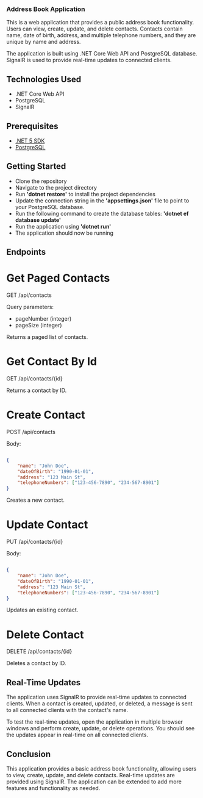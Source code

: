 ### Address Book Application
This is a web application that provides a public address book functionality. Users can view, create, update, and delete contacts. Contacts contain name, date of birth, address, and multiple telephone numbers, and they are unique by name and address.

The application is built using .NET Core Web API and PostgreSQL database. SignalR is used to provide real-time updates to connected clients.

## Technologies Used
- .NET Core Web API
- PostgreSQL
- SignalR
## Prerequisites
- [.NET 5 SDK](https://dotnet.microsoft.com/en-us/download/dotnet/5.0)
- [PostgreSQL](https://www.postgresql.org/download/)
## Getting Started
- Clone the repository
- Navigate to the project directory
- Run **'dotnet restore'** to install the project dependencies
- Update the connection string in the **'appsettings.json'** file to point to your PostgreSQL database.
- Run the following command to create the database tables: **'dotnet ef database update'**
- Run the application using **'dotnet run'**
- The application should now be running

## Endpoints
# Get Paged Contacts
GET /api/contacts

Query parameters:

- pageNumber (integer)
- pageSize (integer)

Returns a paged list of contacts.

# Get Contact By Id
GET /api/contacts/{id}

Returns a contact by ID.

# Create Contact
POST /api/contacts

Body:
```json

{
    "name": "John Doe",
    "dateOfBirth": "1990-01-01",
    "address": "123 Main St",
    "telephoneNumbers": ["123-456-7890", "234-567-8901"]
}

```
Creates a new contact.


# Update Contact
PUT /api/contacts/{id}

Body:
```json

{
    "name": "John Doe",
    "dateOfBirth": "1990-01-01",
    "address": "123 Main St",
    "telephoneNumbers": ["123-456-7890", "234-567-8901"]
}

```
Updates an existing contact.

# Delete Contact
DELETE /api/contacts/{id}

Deletes a contact by ID.

## Real-Time Updates
The application uses SignalR to provide real-time updates to connected clients. When a contact is created, updated, or deleted, a message is sent to all connected clients with the contact's name.

To test the real-time updates, open the application in multiple browser windows and perform create, update, or delete operations. You should see the updates appear in real-time on all connected clients.

## Conclusion
This application provides a basic address book functionality, allowing users to view, create, update, and delete contacts. Real-time updates are provided using SignalR. The application can be extended to add more features and functionality as needed.
 